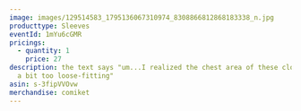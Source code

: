 ```yaml
---
image: images/129514583_1795136067310974_8308866812868183338_n.jpg
producttype: Sleeves
eventId: 1mYu6cGMR
pricings:
  - quantity: 1
    price: 27
description: the text says "um...I realized the chest area of these clothes are
  a bit too loose-fitting"
asin: s-3fipVVOvw
merchandise: comiket
---
```

